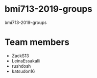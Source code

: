 # bmi713-2019-groups
bmi713-2019-groups

# Team members
- ZackS13
- LeinaEssakalli
- rushdosh
- katsudon16
